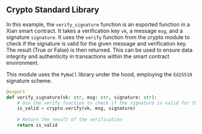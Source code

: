 ## Crypto Standard Library

In this example, the `verify_signature` function is an exported function in a Xian smart contract. It takes a verification key `vk`, a message `msg`, and a signature `signature`. It uses the `verify` function from the crypto module to check if the signature is valid for the given message and verification key. The result (True or False) is then returned. This can be used to ensure data integrity and authenticity in transactions within the smart contract environment.

This module uses the `PyNaCl` library under the hood, employing the `Ed25519` signature scheme.

```python
@export
def verify_signature(vk: str, msg: str, signature: str):
    # Use the verify function to check if the signature is valid for the given message and verification key
    is_valid = crypto.verify(vk, msg, signature)
    
    # Return the result of the verification
    return is_valid
```

